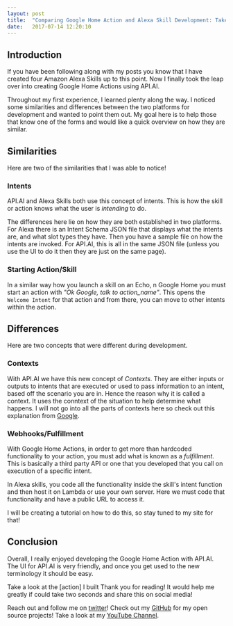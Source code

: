 ```yaml
---
layout: post
title:  "Comparing Google Home Action and Alexa Skill Development: Take One"
date:   2017-07-14 12:20:10 
---
```



## Introduction

If you have been following along with my posts you know that I have created four Amazon Alexa Skills up to this point.  Now I finally took the leap over into creating Google Home Actions using API.AI.  

Throughout my first experience, I learned plenty along the way.  I noticed some similarities and differences between the two platforms for development and wanted to point them out.  My goal here is to help those that know one of the forms and would like a quick overview on how they are similar.

## Similarities

Here are two of the similarities that I was able to notice!

### Intents

API.AI and Alexa Skills both use this concept of intents.  This is how the skill or action knows what the user is *intending* to do.

The differences here lie on how they are both established in two platforms.  For Alexa there is an Intent Schema JSON file that displays what the intents are, and what slot types they have.  Then you have a sample file on how the intents are invoked. For API.AI, this is all in the same JSON file (unless you use the UI to do it then they are just on the same page). 

### Starting Action/Skill

In a similar way how you launch a skill on an Echo, n Google Home you must start an action with *"Ok Google, talk to action_name"*.  This opens the `Welcome Intent` for that action and from there, you can move to other intents within the action.

## Differences

Here are two concepts that were different during development.

### Contexts

With API.AI we have this new concept of *Contexts*.  They are either inputs or outputs to intents that are executed or used to pass information to an intent, based off the scenario you are in.  Hence the reason why it is called a context.  It uses the conntext of the situation to help determine what happens.  I will not go into all the parts of contexts here so check out this explanation from [Google][context].

### Webhooks/Fulfillment

With Google Home Actions, in order to get more than hardcoded functionality to your action, you must add what is known as a *fulfillment*.  This is basically a third party API or one that you developed that you call on execution of a specific intent.  

In Alexa skills, you code all the functionality inside the skill's intent function and then host it on Lambda or use your own server.  Here we must code that functionality and have a public URL to access it.

I will be creating a tutorial on how to do this, so stay tuned to my site for that!

## Conclusion

Overall, I really enjoyed developing the Google Home Action with API.AI.  The UI for API.AI is very friendly, and once you get used to the new terminology it should be easy.

Take a look at the [action] I built
Thank you for reading! It would help me greatly if could take two seconds and share this on social media!

Reach out and follow me on [twitter][twitter]!  Check out my [GitHub][github] for my open source projects! Take a look at my [YouTube Channel][youtube].


[github]: https://github.com/acucciniello
[twitter]: https://twitter.com/antocucciniello
[youtube]: https://www.youtube.com/channel/UC8icMMql5SjCaXXMvILGIUA
[hnaction]: https://github.com/acucciniello/hacker-news-action
[context]: https://api.ai/docs/contexts